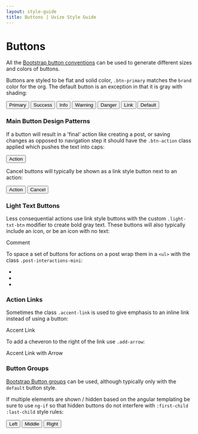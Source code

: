 ```yaml
---
layout: style-guide
title: Buttons | Uvize Style Guide
---
```


# Buttons

All the [Bootstrap button conventions](http://getbootstrap.com/css/#buttons) can be used to generate different sizes and colors of buttons. 

Buttons are styled to be flat and solid color, `.btn-primary` matches the `brand` color for the org. The default button is an exception in that it is gray with shading:

<div class="docs-example">
  <button type="button" class="btn btn-primary">Primary</button>
  <button type="button" class="btn btn-success">Success</button>
  <button type="button" class="btn btn-info">Info</button>
  <button type="button" class="btn btn-warning">Warning</button>
  <button type="button" class="btn btn-danger">Danger</button>
  <button type="button" class="btn btn-link">Link</button>
  <button type="button" class="btn btn-default">Default</button>
</div>

### Main Button Design Patterns

If a button will result in a 'final' action like creating a post, or saving changes as opposed to navigation step it should have the `.btn-action` class applied which pushes the text into caps:

<div class="docs-example">
  <button type="button" class="btn btn-primary btn-action">Action</button>
</div>

Cancel buttons will typically be shown as a link style button next to an action:

<div class="docs-example clearfix">
  <button type="button" class="btn btn-primary btn-action pull-right">Action</button>
  <button type="button" class="btn btn-link pull-right">Cancel</button>
</div>


### Light Text Buttons

Less consequential actions use link style buttons with the custom `.light-txt-btn` modifier to create bold gray text. These buttons will also typically include an icon, or be an icon with no text:

<div class="docs-example">
  <a class="btn btn-link light-txt-btn">
    Comment &nbsp;<span class="glyphicon glyphicon-comment"></span>
  </a>
</div>

To space a set of buttons for actions on a post wrap them in a `<ul>` with the class `.post-interactions-mini`:

<div class="docs-example">
  <ul class="post-interactions-mini">
    <li>
      <a class="btn btn-link light-txt-btn">
        <span class="glyphicon glyphicon-edit"></span>
      </a>
    </li>
    <li>
      <a class="btn btn-link light-txt-btn">
        <span class="glyphicon glyphicon-trash"></span>
      </a>
    </li>
    <li>
      <a class="btn btn-link light-txt-btn">
        <span class="glyphicon glyphicon-trash"></span>
      </a>
    </li>
  </ul>
</div>

### Action Links

Sometimes the class `.accent-link` is used to give emphasis to an inline link instead of using a button:

<div class="docs-example">
  <a class="accent-link">
    Accent Link
  </a>
</div>

To add a cheveron to the right of the link use `.add-arrow`:

<div class="docs-example">
  <a class="accent-link add-arrow">
    Accent Link with Arrow
  </a>
</div>


### Button Groups

[Bootstrap Button groups](http://getbootstrap.com/components/#btn-groups) can be used, although typically only with the `default` button style. 

If multiple elements are shown / hidden based on the angular templating be sure to use `ng-if` so that hidden buttons do not interfere with `:first-child` `:last-child` style rules:

<div class="docs-example">
  <div class="btn-group" role="group" aria-label="...">
    <button type="button" class="btn btn-default">Left</button>
    <button type="button" class="btn btn-default">Middle</button>
    <button type="button" class="btn btn-default">Right</button>
  </div>
</div>
